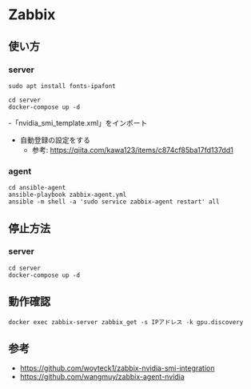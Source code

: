 # Zabbix

## 使い方

### server

    sudo apt install fonts-ipafont

    cd server
    docker-compose up -d

-「nvidia_smi_template.xml」をインポート
- 自動登録の設定をする
    - 参考: https://qiita.com/kawa123/items/c874cf85ba17fd137dd1

### agent

    cd ansible-agent
    ansible-playbook zabbix-agent.yml
    ansible -m shell -a 'sudo service zabbix-agent restart' all

## 停止方法

### server

    cd server
    docker-compose up -d

## 動作確認

    docker exec zabbix-server zabbix_get -s IPアドレス -k gpu.discovery

## 参考

- https://github.com/woyteck1/zabbix-nvidia-smi-integration
- https://github.com/wangmuy/zabbix-agent-nvidia
